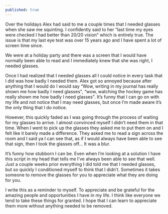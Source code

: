 ```yaml
---
published: true
---
```

Over the holidays Alex had said to me a couple times that I needed glasses when she saw me squinting. I confidently said to her “last time my eyes were checked I had better than 20/20 vision” which is entirely true. The issue is that my last eye test was over 15 years ago and I have spent a lot of screen time since.

We were at a holiday party and there was a screen that I would have normally been able to read and I immediately knew that she was right, I needed glasses. 

Once I had realized that I needed glasses all I could notice in every task that I did was how badly I needed them. Alex got so annoyed because after anything that I would do I would say “Wow, writing in my journal has really shown me how badly I need glasses", “wow, watching the hockey game has really shown me how badly I need glasses". It’s funny that I can go on with my life and not notice that I may need glasses, but once I’m made aware it’s the only thing that I do notice. 

However, this quickly faded as I was going through the process of waiting for my glasses to arrive. I almost convinced myself I didn’t need them in that time. When I went to pick up the glasses they asked me to put them on and I felt like it barely made a difference. They asked me to read a sign across the room and I said ya I can see that, as if I would always have been able to see that sign, then I took the glasses off… It was a blur.

It’s funny how stubborn I can be. Even when I’m looking at a solution I have this script in my head that tells me I’ve always been able to see that well. Just a couple weeks prior everything I did told me that I needed glasses, but so quickly I conditioned myself to think that I didn’t. Sometimes it takes someone to remove the glasses for you to appreciate what they are doing for you. 

I write this as a reminder to myself. To appreciate and be grateful for the amazing people and opportunities I have in my life. I think like everyone we tend to take these things for granted. I hope that I can learn to appreciate them more without anything needed to be removed.
